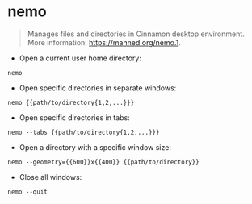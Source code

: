 # nemo

> Manages files and directories in Cinnamon desktop environment.
> More information: <https://manned.org/nemo.1>.

- Open a current user home directory:

`nemo`

- Open specific directories in separate windows:

`nemo {{path/to/directory{1,2,...}}}`

- Open specific directories in tabs:

`nemo --tabs {{path/to/directory{1,2,...}}}`

- Open a directory with a specific window size:

`nemo --geometry={{600}}x{{400}} {{path/to/directory}}`

- Close all windows:

`nemo --quit`
